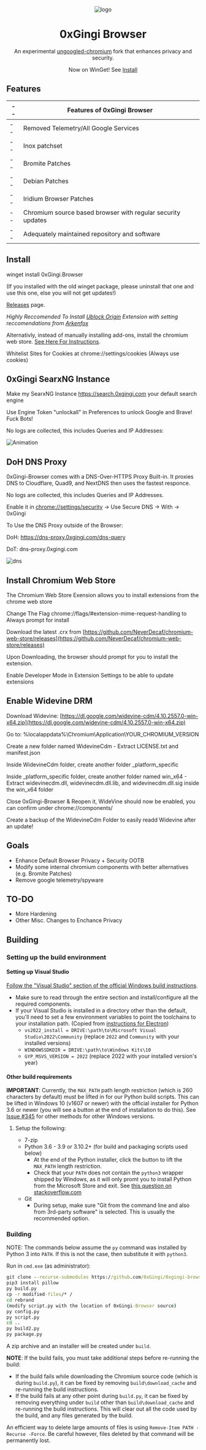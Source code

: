 <div align="center">

  ![logo](https://github.com/0xGingi/0xgingi-browser/assets/104647854/cec41b3d-0279-4405-89f0-33d6682b681c)


# 0xGingi Browser
An experimental [ungoogled-chromium](https://github.com/ungoogled-software/ungoogled-chromium-windows) fork that enhances privacy and security.
	
Now on WinGet! See [Install](#install)

</div>

## Features
|--|Features of 0xGingi Browser|
|--|--|
|--|Removed Telemetry/All Google Services|
|--|Inox patchset|
|--|Bromite Patches|
|--|Debian Patches|
|--|Iridium Browser Patches|
|--|Chromium source based browser with regular security updates|
|--|Adequately maintained repository and software|

## Install

winget install 0xGingi.Browser

(If you installed with the old winget package, please uninstall that one and use this one, else you will not get updates!)

[Releases](https://github.com/0xgingi/0xgingi-browser/releases) page.

*Highly Reccomended To Install [Ublock Origin](https://github.com/gorhill/uBlock/releases/tag/1.49.2) Extension with setting reccomendations from [Arkenfox](https://github.com/arkenfox/user.js/wiki/4.1-Extensions)*

Alternativly, instead of manually installing add-ons, install the chromium web store. [See Here For Instructions](#install-chromium-web-store).

Whitelist Sites for Cookies at chrome://settings/cookies (Always use cookies)

## 0xGingi SearxNG Instance

Make my SearxNG Instance https://search.0xgingi.com your default search engine 

Use Engine Token "unlockall" in Preferences to unlock Google and Brave! Fuck Bots!

No logs are collected, this includes Queries and IP Addresses:

![Animation](https://github.com/0xGingi/0xgingi-browser/assets/104647854/6fe1132b-25ee-45e2-b215-2542e5860407)

## DoH DNS Proxy
0xGingi-Browser comes with a DNS-Over-HTTPS Proxy Built-in. It proxies DNS to Cloudflare, Quad9, and NextDNS then uses the fastest responce. 

No logs are collected, this includes Queries and IP Addresses.

Enable it in [chrome://settings/security](chrome://settings/security) -> Use Secure DNS -> With -> 0xGingi

To Use the DNS Proxy outside of the Browser:
 
DoH: https://dns-proxy.0xgingi.com/dns-query

DoT: dns-proxy.0xgingi.com

![dns](https://github.com/0xGingi/0xgingi-browser/assets/104647854/4b529042-f363-4840-8d03-d6aa62ac2a65)


## Install Chromium Web Store
The Chromium Web Store Exension allows you to install extensions from the chrome web store

Change The Flag chrome://flags/#extension-mime-request-handling to Always prompt for install

Download the latest .crx from [https://github.com/NeverDecaf/chromium-web-store/releases](https://github.com/NeverDecaf/chromium-web-store/releases)

Upon Downloading, the browser should prompt for you to install the extension. 

Enable Developer Mode in Extension Settings to be able to update extensions

## Enable Widevine DRM
Download Widevine: [https://dl.google.com/widevine-cdm/4.10.2557.0-win-x64.zip](https://dl.google.com/widevine-cdm/4.10.2557.0-win-x64.zip)

Go to: %localappdata%\Chromium\Application\YOUR_CHROMIUM_VERSION

Create a new folder named WidevineCdm - Extract LICENSE.txt and manifest.json

Inside WidevineCdm folder, create another folder _platform_specific

Inside _platform_specific folder, create another folder named win_x64 - Extract widevinecdm.dll, widevinecdm.dll.lib, and widevinecdm.dll.sig inside the win_x64 folder

Close 0xGingi-Browser & Reopen it, WideVine should now be enabled, you can confirm under chrome://components/

Create a backup of the WidevineCdm Folder to easily readd Widevine after an update!

## Goals

- Enhance Default Browser Privacy + Security OOTB
- Modify some internal chromium components with better alternatives (e.g. Bromite Patches)
- Remove google telemetry/spyware

## TO-DO

- More Hardening
- Other Misc. Changes to Enchance Privacy

## Building

### Setting up the build environment

#### Setting up Visual Studio

[Follow the "Visual Studio" section of the official Windows build instructions](https://chromium.googlesource.com/chromium/src/+/refs/heads/main/docs/windows_build_instructions.md#visual-studio).

* Make sure to read through the entire section and install/configure all the required components.
* If your Visual Studio is installed in a directory other than the default, you'll need to set a few environment variables to point the toolchains to your installation path. (Copied from [instructions for Electron](https://electronjs.org/docs/development/build-instructions-windows))
	* `vs2022_install = DRIVE:\path\to\Microsoft Visual Studio\2022\Community` (replace `2022` and `Community` with your installed versions)
	* `WINDOWSSDKDIR = DRIVE:\path\to\Windows Kits\10`
	* `GYP_MSVS_VERSION = 2022` (replace 2022 with your installed version's year)


#### Other build requirements

**IMPORTANT**: Currently, the `MAX_PATH` path length restriction (which is 260 characters by default) must be lifted in for our Python build scripts. This can be lifted in Windows 10 (v1607 or newer) with the official installer for Python 3.6 or newer (you will see a button at the end of installation to do this). See [Issue #345](https://github.com/Eloston/ungoogled-chromium/issues/345) for other methods for other Windows versions.

1. Setup the following:

    * 7-zip
    * Python 3.6 - 3.9 or 3.10.2+ (for build and packaging scripts used below)
        * At the end of the Python installer, click the button to lift the `MAX_PATH` length restriction.
        * Check that your `PATH` does not contain the `python3` wrapper shipped by Windows, as it will only promt you to install Python from the Microsoft Store and exit. See [this question on stackoverflow.com](https://stackoverflow.com/questions/57485491/python-python3-executes-in-command-prompt-but-does-not-run-correctly)
    * Git
        * During setup, make sure "Git from the command line and also from 3rd-party software" is selected. This is usually the recommended option.

### Building

NOTE: The commands below assume the `py` command was installed by Python 3 into `PATH`. If this is not the case, then substitute it with `python3`.

Run in `cmd.exe` (as administrator):

```cmd
git clone --recurse-submodules https://github.com/0xGingi/0xgingi-browser
pip3 install pillow
py build.py
cp -r modified-files/* /
cd rebrand
(modify script.py with the location of 0xGingi-Browser source)
py config.py
py script.py
cd ..
py build2.py
py package.py
```

A zip archive and an installer will be created under `build`.

**NOTE**: If the build fails, you must take additional steps before re-running the build:

* If the build fails while downloading the Chromium source code (which is during `build.py`), it can be fixed by removing `build\download_cache` and re-running the build instructions.
* If the build fails at any other point during `build.py`, it can be fixed by removing everything under `build` other than `build\download_cache` and re-running the build instructions. This will clear out all the code used by the build, and any files generated by the build.

An efficient way to delete large amounts of files is using `Remove-Item PATH -Recurse -Force`. Be careful however, files deleted by that command will be permanently lost.

